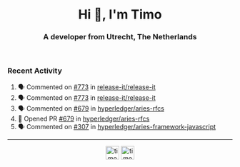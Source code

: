 <h1 align="center">Hi 👋, I'm Timo</h1>
<h3 align="center">A developer from Utrecht, The Netherlands</h3>
<br/>
<!-- https://github.com/rahuldkjain/github-profile-readme-generator --!>

<!--  <p align="left"><img src="https://github-readme-stats.vercel.app/api?username=timoglastra&show_icons=true&count_private=true&" alt="timoglastra" /></p> --!>

<!--
Github language stats
<p align="left"><img src="https://github-readme-stats.vercel.app/api/top-langs/?username=timoglastra&layout=compact" alt="timoglastra" /><p>
-->

<!-- Codestats language stats -->
<!-- <p align="left"><img src="https://codestats-readme.vercel.app/api/top-langs/?username=timoglastra&layout=compact&language_count=12" alt="timoglastra" /><p>    --!>
  
<h3>Recent Activity</h3>

<!--START_SECTION:activity-->
1. 🗣 Commented on [#773](https://github.com/release-it/release-it/issues/773) in [release-it/release-it](https://github.com/release-it/release-it)
2. 🗣 Commented on [#773](https://github.com/release-it/release-it/issues/773) in [release-it/release-it](https://github.com/release-it/release-it)
3. 🗣 Commented on [#679](https://github.com/hyperledger/aries-rfcs/issues/679) in [hyperledger/aries-rfcs](https://github.com/hyperledger/aries-rfcs)
4. 💪 Opened PR [#679](https://github.com/hyperledger/aries-rfcs/pull/679) in [hyperledger/aries-rfcs](https://github.com/hyperledger/aries-rfcs)
5. 🗣 Commented on [#307](https://github.com/hyperledger/aries-framework-javascript/issues/307) in [hyperledger/aries-framework-javascript](https://github.com/hyperledger/aries-framework-javascript)
<!--END_SECTION:activity-->

---

<p align="center">
<a href="https://twitter.com/timoglastra" target="blank"><img align="center" src="https://cdn.jsdelivr.net/npm/simple-icons@3.0.1/icons/twitter.svg" alt="timoglastra" height="30" width="30" /></a>
<a href="https://linkedin.com/in/timoglastra" target="blank"><img align="center" src="https://cdn.jsdelivr.net/npm/simple-icons@3.0.1/icons/linkedin.svg" alt="timoglastra" height="30" width="30" /></a>
</p>



